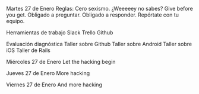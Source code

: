 Martes 27 de Enero
Reglas:
Cero sexismo.
¿Weeeeey no sabes?
Give before you get.
	Obligado a preguntar.
	Obligado a responder.
	Repórtate con tu equipo.
	
Herramientas de trabajo
	Slack
	Trello
	Github

Evaluación diagnóstica
	Taller sobre Github
	Taller sobre Android
	Taller sobre iOS
	Taller de Rails
	

Miércoles 27 de Enero
Let the hacking begin

Jueves 27 de Enero
More hacking

Viernes 27 de Enero
And more hacking


